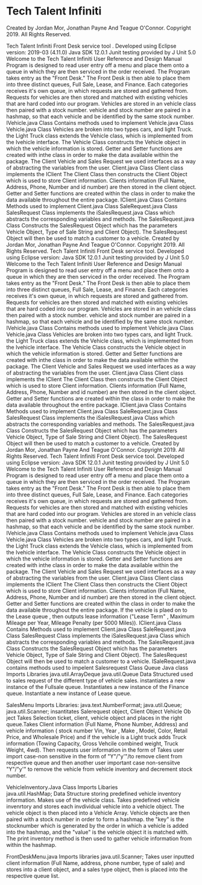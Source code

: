 # Tech Talent Infiniti

Created by Jordan Mor, Jonathan Payne And Teague O'Connor. Copyright 2019. All Rights Reserved.

Tech Talent Infiniti Front Desk service tool
.
Developed using Eclipse version: 2019-03 (4.11.0)
Java SDK 12.0.1
Junit testing
provided by J Unit 5.0
Welcome to the Tech Talent Infiniti User Reference and Design Manual
Program is designed to read user entry off a menu and place them onto a queue in which they are then serviced in the order received.
The Program takes entry as the "Front Desk." The Front Desk is then able to place them into three distinct queues, Full Sale, Lease, and Finance. Each categories receives it's own queue, in which requests are stored and gathered from. Requests for vehicles are then stored and matched with existing vehicles that are hard coded into our program. Vehicles are stored in an vehicle class then paired with  a stock number. vehicle and stock number are paired in a hashmap, so that each vehicle and be identified by the same stock number.
IVehicle.java Class
Contains methods used to implement Vehicle.java Class
Vehicle.java Class
Vehicles are broken into two types cars, and light Truck. the Light Truck class extends the Vehicle class, which is implemented from the Ivehicle interface. The Vehicle Class constructs the Vehicle object in which the vehicle information is stored. Getter and Setter functions  are created with inthe class in order to make the data available within the package.
The Client Vehicle and Sales Request we used interfaces as a way of abstracting the variables from the user.
Client.java Class
Client class  implements the IClient The Client Class then constructs the Client Object which is used to store Client information. Clients information (Full Name, Address, Phone, Number and id number)  are then stored in the client object. Getter and Setter functions are created within the class in order to make the data available throughout the entire package.
IClient.java Class
Contains Methods used to implement Client.java Class
SaleRequest.java Class
SalesRequest Class implements the  iSalesRequest.java Class which abstracts the corresponding variables and methods. The SalesRequest.java Class Constructs the SalesRequest Object which has the parameters Vehicle Object, Type of Sale String and Client Object). The SalesRequest Object will then be used to match a customer to a vehicle.
Created by Jordan Mor, Jonathan Payne And Teague O'Connor. Copyright 2019. All Rights Reserved.
Tech Talent Infiniti Front Desk service tool.
Developed using Eclipse version:
Java SDK 12.0.1
Junit testing
provided by J Unit 5.0
Welcome to the Tech Talent Infiniti User Reference and Design Manual
Program is designed to read user entry off a menu and place them onto a queue in which they are then serviced in the order received.
The Program takes entry as the "Front Desk." The Front Desk is then able to place them into three distinct queues, Full Sale, Lease, and Finance. Each categories receives it's own queue, in which requests are stored and gathered from. Requests for vehicles are then stored and matched with existing vehicles that are hard coded into our program. Vehicles are stored in an vehicle class then paired with  a stock number. vehicle and stock number are paired in a hashmap, so that each vehicle and be identified by the same stock number.
IVehicle.java Class
Contains methods used to implement Vehicle.java Class
Vehicle.java Class
Vehicles are broken into two types cars, and light Truck. the Light Truck class extends the Vehicle class, which is implemented from the Ivehicle interface. The Vehicle Class constructs the Vehicle object in which the vehicle information is stored. Getter and Setter functions  are created with inthe class in order to make the data available within the package.
The Client Vehicle and Sales Request we used interfaces as a way of abstracting the variables from the user.
Client.java Class
Client class  implements the IClient The Client Class then constructs the Client Object which is used to store Client information. Clients information (Full Name, Address, Phone, Number and id number)  are then stored in the client object. Getter and Setter functions are created within the class in order to make the data available throughout the entire package.
IClient.java Class
Contains Methods used to implement Client.java Class
SaleRequest.java Class
SalesRequest Class implements the  iSalesRequest.java Class which abstracts the corresponding variables and methods. The SalesRequest.java Class Constructs the SalesRequest Object which has the parameters Vehicle Object, Type of Sale String and Client Object). The SalesRequest Object will then be used to match a customer to a vehicle.
Created by Jordan Mor, Jonathan Payne And Teague O'Connor. Copyright 2019. All Rights Reserved.
Tech Talent Infiniti Front Desk service tool.
Developed using Eclipse version:
Java SDK 12.0.1
Junit testing
provided by J Unit 5.0
Welcome to the Tech Talent Infiniti User Reference and Design Manual
Program is designed to read user entry off a menu and place them onto a queue in which they are then serviced in the order received.
The Program takes entry as the "Front Desk." The Front Desk is then able to place them into three distinct queues, Full Sale, Lease, and Finance. Each categories receives it's own queue, in which requests are stored and gathered from. Requests for vehicles are then stored and matched with existing vehicles that are hard coded into our program. Vehicles are stored in an vehicle class then paired with  a stock number. vehicle and stock number are paired in a hashmap, so that each vehicle and be identified by the same stock number.
IVehicle.java Class
Contains methods used to implement Vehicle.java Class
Vehicle.java Class
Vehicles are broken into two types cars, and light Truck. the Light Truck class extends the Vehicle class, which is implemented from the Ivehicle interface. The Vehicle Class constructs the Vehicle object in which the vehicle information is stored. Getter and Setter functions  are created with inthe class in order to make the data available within the package.
The Client Vehicle and Sales Request we used interfaces as a way of abstracting the variables from the user.
Client.java Class
Client class  implements the IClient The Client Class then constructs the Client Object which is used to store Client information. Clients information (Full Name, Address, Phone, Number and id number)  are then stored in the client object. Getter and Setter functions are created within the class in order to make the data available throughout the entire package. If the vehicle is plaed on to the Lease queue , then outputs lease information ("Lease Term" , Maximum Mileage per Year, Mileage Penalty  (per 5000 Miles)).
IClient.java Class
Contains Methods used to implement Client.java Class
SaleRequest.java Class
SalesRequest Class implements the  iSalesRequest.java Class which abstracts the corresponding variables and methods. The SalesRequest.java Class Constructs the SalesRequest Object which has the parameters Vehicle Object, Type of Sale String and Client Object). The SalesRequest Object will then be used to match a customer to a vehicle.
ISaleRequest.java 
contains methods used to impelent Salesrequest Class
Queue Java class
Imports Libraries 
java.util.ArrayDeque
java.util.Queue
Data Structured used to sales request of the different type of vehicle sales.
instantiates a new instance of the Fullsale queue.
Instantiates a new instance of the Finance queue.
Instantiate a new instance of Lease queue.

SalesMenu 
Imports Libraries:
java.text.NumberFormat;
java.util.Queue;
java.util.Scanner;
insantitates Salerequest object, Client Object Vehicle Ob ject
Takes Selection ticket, client, vehicle object and places in the right queue.Takes Client information (Full Name, Phone Number, Address) and vehicle information ( stock number Vin, Year , Make , Model, Color, Retail Price, and Wholesale Price) and if the vehicle is a Light truck adds Truck information (Towing Capacity, Gross Vehcile combined weight,  Truck  Weight, 4wd). 
Then requests user information in the form of Takes user import case-non sensitive in the form of "Y"/"y'"/to remove client from respective queue and then another user important case  non-sensiitve "Y"/"y'" to remove the vehicle from vehicle inventory and decrement stock number. 

VehicleInventory.Java Class
Imports Libaries	
java.util.HashMap;
Data Structure storing predefined vehicle inventory information. Makes use of the vehicle class.
Takes predefined vehicle invenrtory and stores each invdividual  vehicle into a vehicle object. The vehicle object is then placed into a Vehicle Array.  Vehicle objects are then paired with a stock number in order to form a hashmap. the "key" is the stocknumber which is generated by the order in which a vehicle is added into the hashmap, and the "value" is the vehicle object it is matched with. The print inventory method is then used to gather vehicle information from within the hashmap.

FrontDeskMenu.java
Imports libraries
java.util.Scanner;
Takes user inputted client information (Full Name, address, phone number, type of sale) and stores into a client object, and a sales type object, then is placed into the respective queue list. 